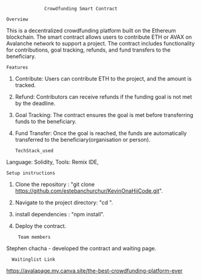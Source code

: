                   Crowdfunding Smart Contract

    Overview
This is a decentralized crowdfunding platform built on the Ethereum blockchain. The smart contract allows users to contribute ETH or AVAX on Avalanche network to support a project. The contract includes functionality for contributions, goal tracking, refunds, and fund transfers to the beneficiary.

    Features
1. Contribute: Users can contribute ETH to the project, and the amount is tracked.
2. Refund: Contributors can receive refunds if the funding goal is not met by the deadline.
3. Goal Tracking: The contract ensures the goal is met before transferring funds to the beneficiary.
4. Fund Transfer: Once the goal is reached, the funds are automatically transferred to the beneficiary(organisation or person).

       TechStack_used
Language: Solidity,
Tools: Remix IDE,

    Setup instructions
1. Clone the repository : "git clone https://github.com/estebanchurchur/KevinOnaHiiCode.git".
2. Navigate to the project directory: "cd <filename>".
3. install dependencies : "npm install".
4. Deploy the contract.

        Team members
Stephen chacha - developed the contract and waiting page.
      
      Waitinglist Link
  https://avalapage.my.canva.site/the-best-crowdfunding-platform-ever
